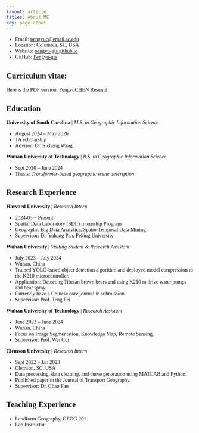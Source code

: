 ```yaml
---
layout: article
titles: About ME
key: page-about
---
```


<style>
    body {
        font-family: "Times New Roman", Times, serif;
    }
    .publication-title {
        font-weight: bold;
    }
    .publication-authors {
        font-style: italic;
    }
    .publication-date {
        font-style: normal;
    }
</style>

- Email: [pengyuc@email.sc.edu](mailto:pengyuc@email.sc.edu)
- Location: Columbia, SC, USA
- Website: [pengyu-gis.github.io](https://pengyu-gis.github.io/)
- GitHub: [Pengyu-gis](https://github.com/Pengyu-gis)
    
## Curriculum vitae:
Here is the PDF version: [PengyuCHEN Résumé](/Pengyu-CV.pdf)
<br>

## Education

**University of South Carolina** | *M.S. in Geographic Information Science*
- August 2024 – May 2026
- TA scholarship
- Advisor: Dr. Sicheng Wang

**Wuhan University of Technology** | *B.S. in Geographic Information Science*
- Sept 2020 – June 2024
- Thesis: *Transformer-based geographic scene description*

## Research Experience

**Harvard University** | *Research Intern* 
- 2024-05 ~ Present
- Spatial Data Laboratory (SDL) Internship Program
- Geographic Big Data Analytics, Spatio-Temporal Data Mining
- Supervisor: Dr. Yuhang Pan, Peking University

**Wuhan University** | *Visiting Student & Research Assistant*
- July 2023 – July 2024
- Wuhan, China
- Trained YOLO-based object detection algorithm and deployed model compression to the K210 microcontroller.
- Application: Detecting Tibetan brown bears and using K210 to drive water pumps and bear spray.
- Currently have a Chinese core journal in submission.
- Supervisor: Prof. Teng Fei

**Wuhan University of Technology** | *Research Assistant*
- June 2023 – June 2024
- Wuhan, China
- Focus on Image Segmentation, Knowledge Map, Remote Sensing.
- Supervisor: Prof. Wei Cui

**Clemson University** | *Research Intern*
- Sept 2022 – Jan 2023
- Clemson, SC, USA
- Data processing, data cleaning, and curve generation using MATLAB and Python.
- Published paper in the Journal of Transport Geography.
- Supervisor: Dr. Chao Fan

## Teaching Experience
- Landform Geography, GEOG 201
- Lab Instructor
